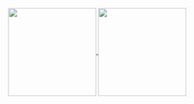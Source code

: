 <!-- ### Hi there 👋 -->

<div>
<a href="https://github.com/IagoMartuci">
<img height="180em" align="center" src="https://github-readme-stats.vercel.app/api/top-langs/?username=IagoMartuci&layout=compact&langs_count=7&theme=dracula&bg_color=00000000&border_color=00000000"/>
<img height="180em" align="center" src="https://github-readme-stats.vercel.app/api?username=IagoMartuci&show_icons=true&theme=dracula&include_all_commits=true&count_private=true&bg_color=00000000&border_color=00000000"/>
</div>

<!--**IagoMartuci/IagoMartuci** is a ✨ _special_ ✨ repository because its `README.md` (this file) appears on your GitHub profile.

Here are some ideas to get you started:

- 🔭 I’m currently working on ...
- 🌱 I’m currently learning ...
- 👯 I’m looking to collaborate on ...
- 🤔 I’m looking for help with ...
- 💬 Ask me about ...
- 📫 How to reach me: ...
- 😄 Pronouns: ...
- ⚡ Fun fact: ...
-->
